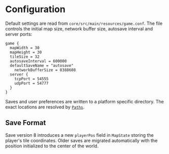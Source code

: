 # Configuration

Default settings are read from `core/src/main/resources/game.conf`. The file
controls the initial map size, network buffer size, autosave interval and server ports:

```hocon
game {
  mapWidth = 30
  mapHeight = 30
  tileSize = 32
  autosaveInterval = 600000
  defaultSaveName = "autosave"
    networkBufferSize = 8388608
  server {
    tcpPort = 54555
    udpPort = 54777
  }
}
```

Saves and user preferences are written to a platform specific directory. The
exact locations are resolved by
[`Paths`](../core/src/main/java/net/lapidist/colony/io/Paths.java).

## Save Format

Save version 8 introduces a new `playerPos` field in `MapState` storing the player's tile
coordinates. Older saves are migrated automatically with the position initialized to the
center of the world.
